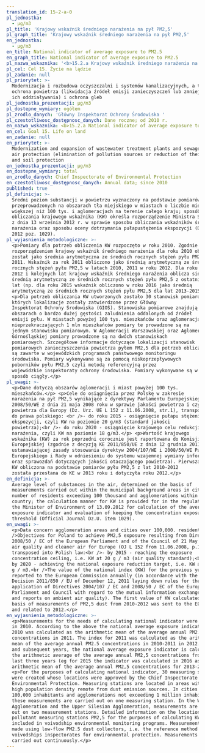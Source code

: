 ```yaml
---
translation_id: 15-2-a-0
pl_jednostka:
  - μg/m3
pl_title: 'Krajowy wskaźnik średniego narażenia na pył PM2,5'
pl_graph_title: 'Krajowy wskaźnik średniego narażenia na pył PM2,5'
en_jednostka:
  - μg/m3
en_title: National indicator of average exposure to PM2.5
en_graph_title: National indicator of average exposure to PM2.5
pl_nazwa_wskaznika: '<b>15.2.a Krajowy wskaźnik średniego narażenia na pył PM2,5</b>'
pl_cel: Cel 15. Życie na lądzie
pl_zadanie: null
pl_priorytet: >-
  Modernizacja i rozbudowa oczyszczalni i systemów kanalizacyjnych, a także
  ochrona powietrza (likwidacja źródeł emisji zanieczyszczeń lub zmniejszenie
  ich oddziaływania) i ochrona gleb
pl_jednostka_prezentacji: μg/m3
pl_dostepne_wymiary: ogółem
pl_zrodlo_danych: 'Główny Inspektorat Ochrony Środowiska '
pl_czestotliwosc_dostępnosc_danych: Dane roczne; od 2010 r.
en_nazwa_wskaznika: <b>15.2.a National indicator of average exposure to PM2.5</b>
en_cel: Goal 15. Life on land
en_zadanie: null
en_priorytet: >-
  Modernization and expansion of wastewater treatment plants and sewage system,
  air protection (elimination of pollution sources or reduction of their impact)
  and soil protection
en_jednostka_prezentacji: μg/m3
en_dostepne_wymiary: total
en_zrodlo_danych: Chief Inspectorate of Environmental Protection
en_czestotliwosc_dostępnosc_danych: Annual data; since 2010
published: true
pl_definicja: >-
  Średni poziom substancji w powietrzu wyznaczony na podstawie pomiarów
  przeprowadzonych na obszarach tła miejskiego w miastach o liczbie mieszkańców
  większej niż 100 tys. i aglomeracjach na terenie całego kraju; sposób
  obliczania krajowego wskaźnika (KW) określa rozporządzenie Ministra Środowiska
  z dnia 13 września 2012 r. w sprawie sposobu obliczania wskaźników średniego
  narażenia oraz sposobu oceny dotrzymania pułapustężenia ekspozycji (Dz. U.
  2012 poz. 1029).
pl_wyjasnienia_metodologiczne: >-
  <p>Pomiary dla potrzeb obliczenia KW rozpoczęto w roku 2010. Zgodnie z ww.
  rozporządzeniem krajowy wskaźnik średniego narażenia dla roku 2010 obliczony
  został jako średnia arytmetyczna ze średnich rocznych stężeń pyłu PM2,5 w roku
  2011. Wskaźnik za rok 2011 obliczono jako średnią arytmetyczną ze średnich
  rocznych stężeń pyłu PM2,5 w latach 2010, 2011 w roku 2012. Dla roku
  2012 i kolejnych lat krajowy wskaźnik średniego narażenia oblicza się jako
  średnią arytmetyczną ze średnich rocznych stężeń pyłu PM2,5 z ostatnich trzech
  lat (np. dla roku 2015 wskaźnik obliczono w roku 2016 jako średnią
  arytmetyczną ze średnich rocznych stężeń pyłu PM2,5 dla lat 2013-2015).</p>
  <p>Dla potrzeb obliczania KW utworzonych zostało 30 stanowisk pomiarowych,
  których lokalizacje zostały zatwierdzone przez Główny
  Inspektorat Ochrony Środowiska (GIOŚ). Stanowiska pomiarowe znajdują się na
  obszarach o bardzo dużej gęstości zaludnienia oddalonych od źródeł
  emisji pyłu. W miastach powyżej 100 tys. mieszkańców oraz aglomeracjach
  nieprzekraczających 1 mln mieszkańców pomiary te prowadzone są na
  jednym stanowisku pomiarowym. W Aglomeracji Warszawskiej oraz Aglomeracji
  Górnośląskiej pomiary prowadzone są na dwóch stanowiskach
  pomiarowych. Szczegółowe informacje dotyczące lokalizacji stanowisk
  pomiarowych zanieczyszczenia powietrza pyłem PM2,5 dla potrzeb obliczania KW
  są zawarte w wojewódzkich programach państwowego monitoringu
  środowiska. Pomiary wykonywane są za pomocą niskoprzepływowych
  poborników pyłu PM2,5 czyli metodą referencyjną przez
  wojewódzkie inspektoraty ochrony środowiska. Pomiary wykonywane są w
  sposób ciągły.</p>
pl_uwagi: >-
  <p>Dane dotyczą obszarów aglomeracji i miast powyżej 100 tys.
  mieszkańców.</p> <p>Cele do osiągnięcia przez Polskę w zakresie
  narażenia na pył PM2,5 wynikające z dyrektywy Parlamentu Europejskiego i Rady
  2008/50/WE z dnia 21 maja 2008 roku w sprawie jakości powietrza i czystszego
  powietrza dla Europy (Dz. Urz. UE L 152 z 11.06.2008, str.1), transponowanej
  do prawa polskiego: <br />- do roku 2015 - osiągnięcie pułapu stężenia
  ekspozycji, czyli KW na poziomie 20 g/m3 (standard jakości
  powietrza);<br />- do roku 2020 - osiągnięcie krajowego celu redukcji
  narażenia, czyli KW na poziomie 18 g/m3.</p> <p>Wartość krajowego
  wskaźnika (KW) za rok poprzedni corocznie jest raportowana do Komisji
  Europejskiej (zgodnie z decyzją KE 2011/850/UE z dnia 12 grudnia 2011 r.
  ustanawiającej zasady stosowania dyrektyw 2004/107/WE i 2008/50/WE Parlamentu
  Europejskiego i Rady w odniesieniu do systemu wzajemnej wymiany informacji
  oraz sprawozdań dotyczących jakości otaczającego powietrza). Pierwsza wartość
  KW obliczona na podstawie pomiarów pyłu PM2,5 z lat 2010-2012
  została przesłana do KE w 2013 roku i dotyczyła roku 2012.</p>
en_definicja: >-
  Average level of substances in the air, determined on the basis of
  measurements carried out within the municipal background areas in cities with
  number of residents exceeding 100 thousand and agglomerations within the whole
  country; the calculation manner for KW is provided for in the regulation by
  the Minister of Environment of 13.09.2012 for calculation of the average
  exposure indicator and evaluation of keeping the concentration exposure
  threshold (Official Journal Dz.U. item 1029).
en_uwagi: >-
  <p>Data concern agglomeration areas and cities over 100,000. residents.<br
  />Objectives for Poland to achieve PM2,5 exposure resulting from Directive
  2008/50 / EC of the European Parliament and of the Council of 21 May 2008 on
  air quality and cleaner air for Europe (OJ L 152 from 11.06.2008, p.1),
  transposed into Polish law:<br />- by 2015 - reaching the exposure
  concentration ceiling, i.e. KW at 20 g / m3 (air quality standard);<br />-
  by 2020 - achieving the national exposure reduction target, i.e. KW at 18
  g / m3.<br />The value of the national index (KW) for the previous year is
  reported to the European Commission annually (in accordance with the EC
  Decision 2011/850 / EU of December 12, 2011 laying down rules for the
  application of Directives 2004/107 / EC and 2008/50 / EC of the European
  Parliament and Council with regard to the mutual information exchange system
  and reports on ambient air quality). The first value of KW calculated on the
  basis of measurements of PM2,5 dust from 2010-2012 was sent to the EC in 2013
  and related to 2012.</p>
en_wyjasnienia_metodologiczne: >-
  <p>Measurements for the needs of calculating national indicator were started
  in 2010. According to the above the national average exposure indicator for
  2010 was calculated as the arithmetic mean of the average annual PM2.5
  concentrations in 2011. The index for 2011 was calculated as the arithmetic
  mean of the average annual PM2.5 concentrations in 2010-2011 in 2012. For 2012
  and subsequent years, the national average exposure indicator is calculated as
  the arithmetic average of the average annual PM2,5 concentrations from the
  last three years (eg for 2015 the indicator was calculated in 2016 as the
  arithmetic mean of the average annual PM2,5 concentrations for 2013-2015).</p>
  <p>For the purposes of calculating national indicator, 30 measuring stations
  were created whose locations were approved by the Chief Inspectorate of
  Environmental Protection. Measuring stations are located in areas with a very
  high population density remote from dust emission sources. In cities over
  100,000 inhabitants and agglomerations not exceeding 1 million inhabitants,
  these measurements are carried out on one measuring station. In the Warsaw
  Agglomeration and the Upper Silesian Agglomeration, measurements are carried
  out on two measurement stations. Detailed information on the location of air
  pollutant measuring stations PM2,5 for the purposes of calculating KW are
  included in voivodship environmental monitoring programs. Measurements are
  made using low-flow PM2.5 dust collectors, i.e. the reference method by
  voivodships inspectorates for environmental protection. Measurements are
  carried out continuously.</p>
---
```

